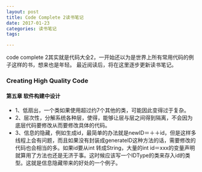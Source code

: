 ```yaml
---
layout: post
title: Code Complete 2读书笔记
date: 2017-01-23
categories: 读书笔记
tags:

---
```


code complete 2其实就是代码大全2，一开始还以为是世界上所有常用代码的例子这样的书，想来也是年轻。
最近阅读后，将在这里逐步更新读书笔记。

### Creating High Quality Code

#### 第五章 软件构建中设计

* 1、低扇出，一个类如果使用超过约7个其他的类，可能因此变得过于复杂。
* 2、层次性，分解系统各种层，使得，能够让层与层之间得到隔离，不会因为底层代码要修改从而要修改具体的代码。
* 3、信息的隐藏，例如生成id，最简单的办法就是newID＝＋＋id，但是这样多线程上会有问题，而且如果没有封装成generateID这种方法的话，需要修改的代码也会相当的多。如果id要从int 转成String，大量的int id＝xxx的变量声明就算用了方法也还是无济于事。这时候应该写一个IDType的类来存入id的类型。这就是信息隐藏带来的好处的一个例子。

